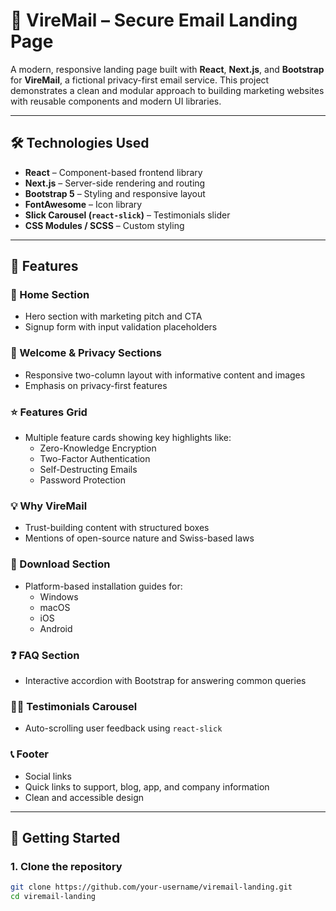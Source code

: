 # 📧 VireMail – Secure Email Landing Page

A modern, responsive landing page built with **React**, **Next.js**, and **Bootstrap** for **VireMail**, a fictional privacy-first email service. This project demonstrates a clean and modular approach to building marketing websites with reusable components and modern UI libraries.

---

## 🛠 Technologies Used

- **React** – Component-based frontend library
- **Next.js** – Server-side rendering and routing
- **Bootstrap 5** – Styling and responsive layout
- **FontAwesome** – Icon library
- **Slick Carousel (`react-slick`)** – Testimonials slider
- **CSS Modules / SCSS** – Custom styling

---

## 📄 Features

### 🔐 Home Section
- Hero section with marketing pitch and CTA
- Signup form with input validation placeholders

### 👋 Welcome & Privacy Sections
- Responsive two-column layout with informative content and images
- Emphasis on privacy-first features

### ⭐ Features Grid
- Multiple feature cards showing key highlights like:
  - Zero-Knowledge Encryption
  - Two-Factor Authentication
  - Self-Destructing Emails
  - Password Protection

### 💡 Why VireMail
- Trust-building content with structured boxes
- Mentions of open-source nature and Swiss-based laws

### 📱 Download Section
- Platform-based installation guides for:
  - Windows
  - macOS
  - iOS
  - Android

### ❓ FAQ Section
- Interactive accordion with Bootstrap for answering common queries

### 🧑‍💬 Testimonials Carousel
- Auto-scrolling user feedback using `react-slick`

### 📞 Footer
- Social links
- Quick links to support, blog, app, and company information
- Clean and accessible design

---

## 🚀 Getting Started

### 1. Clone the repository

```bash
git clone https://github.com/your-username/viremail-landing.git
cd viremail-landing




